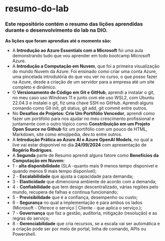 # resumo-do-lab

### Este repositório contém o resumo das lições aprendidas durante o desenvolvimento do lab na DIO. ###

  **As lições que foram aprendias até o momento são:**
  
* A **Introdução ao Azure Essentials com a Microsoft** foi uma aula demonstrando tudo que vou aprender em todo bootcamp Microsoft Azure. 
* A **Introdução a Computação em Nuvem**, que foi a primeira visualização do mundo Nuvem da Azure. Foi ensinado como criar uma conta Azure, uma pincelada introdutória do que vou ver no curso, o que posso fazer na Azure, desde a criação de um servidor para a empresa até um site completo e dinâmico.
* O **Versionamento de Código em Git e GitHub**, aprendi a instalar o git, no meu caso uso Windows 11 e junto com ele uso WSL2, com Ubuntu 22.04.3 e instalei o git, fiz uma chave SSH no GitHub. Aprendi alguns comando como Git init, git status, git add, git commit entre outros.
* No **Desafios de Projetos: Crie Um Portifólio Vencedor**, aprendi como fazer um portifólio para nos ajudar no meu crescimento profissional e juntamente com o outro tópico como **Constribuição em um Projeto Open Source no Github** fiz um portifólio com um pouco de HTML, Markdown, site como emojipedia, dev.to entre outros.
* A **Introdução Prática ao Azure AI e Azure OpenAI Models**, no qual a live vai estar disponível no dia **24/09/2024** com apresentação de **Rogério Rodrigues**.
* A **Segunda** parte de Resumo aprendi alguns fatore como
  **Benefícios da Computação em Nuvem:**
*  1 - **alta disponibilidade** (SLA -quanto mais 9 menos tempo disponível e quando menos 9 mais tempo disponível);
*  2 - **Escalabilidade** que ajusta a capacidade para demanda;
*  3 - **Elasticidade** que dimenciona ambiente de acordo com a demanda;
*  4 - **Confiabilidade** que tem design descentralizado, várias regiões pelo mundo, recupera de falhas e continua funcionando;
*  5 - **Previsibilidade** que é a confiança, desempenho ou custo;
*  6 - **Segurança** no qual a implementação é para ambos os lados (Microsoft - Oferece o serviço | Cliente - que aplica o serviço.);
*  7 - **Governança** que faz a gestão, auditoria, mitigação (resolução) e as regras do serviço;
*  8 - **Gerenciabilidade** que cria recursos, se a escala vai ser automática e a criação pode ser por meio de portal, linha de comando, APIs ou Powershell.
